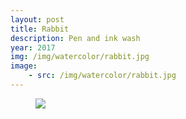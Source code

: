 ```yaml
---
layout: post
title: Rabbit
description: Pen and ink wash
year: 2017
img: /img/watercolor/rabbit.jpg
image:
    - src: /img/watercolor/rabbit.jpg
---
```


<figure>
  <img
    class="post-image" src="{{ page.image[0].src }}">
</figure>
